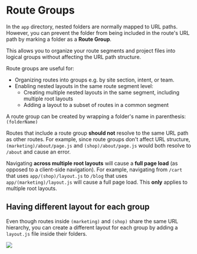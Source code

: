 # Route Groups

In the `app` directory, nested folders are normally mapped to URL paths. However, you can prevent the folder from being included in the route's URL path by marking a folder as a **Route Group**.

This allows you to organize your route segments and project files into logical groups without affecting the URL path structure.

Route groups are useful for:

- Organizing routes into groups e.g. by site section, intent, or team.
- Enabling nested layouts in the same route segment level:
  - Creating multiple nested layouts in the same segment, including multiple root layouts
  - Adding a layout to a subset of routes in a common segment

A route group can be created by wrapping a folder's name in parenthesis: `(folderName)`

Routes that include a route group **should not** resolve to the same URL path as other routes. For example, since route groups don't affect URL structure, `(marketing)/about/page.js` and `(shop)/about/page.js` would both resolve to `/about` and cause an error.

Navigating **across multiple root layouts** will cause a **full page load** (as opposed to a client-side navigation). For example, navigating from `/cart` that uses `app/(shop)/layout.js` to `/blog` that uses `app/(marketing)/layout.js` will cause a full page load. This **only** applies to multiple root layouts.


## Having different layout for each group

Even though routes inside `(marketing)` and `(shop)` share the same URL hierarchy, you can create a different layout for each group by adding a `layout.js` file inside their folders.

![](https://nextjs.org/_next/image?url=%2Fdocs%2Flight%2Froute-group-multiple-layouts.png&w=3840&q=75&dpl=dpl_DjpzdahhLTquuaq7vugKKMQTDADC)
